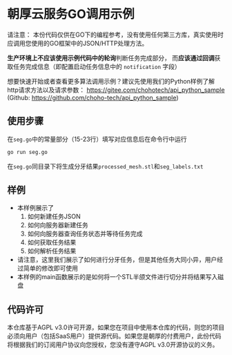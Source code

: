 # 朝厚云服务GO调用示例

请注意： 本份代码仅供在GO下的编程参考，没有使用任何第三方库，真实使用时应调用您使用的GO框架中的JSON/HTTP处理方法。

**生产环境上不应该使用示例代码中的轮询**判断任务完成部分，
而**应该通过回调**获取任务完成信息（即配置启动任务信息中的 `notification` 字段）

想要快速开始或者查看更多算法调用示例？建议先使用我们的Python样例了解http请求方法以及请求参数： https://gitee.com/chohotech/api_python_sample (Github: https://github.com/choho-tech/api_python_sample)


## 使用步骤

在`seg.go`中的常量部分（15-23行）填写对应信息后在命令行中运行

```bash
go run seg.go
```

在`seg.go`同目录下将生成分牙结果`processed_mesh.stl`和`seg_labels.txt`

## 样例

- 本样例展示了
  1. 如何新建任务JSON
  2. 如何向服务器新建任务
  3. 如何向服务器查询任务状态并等待任务完成
  4. 如何获取任务结果
  5. 如何解析任务结果
- 请注意，这里我们展示了如何进行分牙任务，但是其他任务大同小异，用户经过简单的修改即可使用
- 本样例的main函数展示的是如何将一个STL半颌文件进行切分并将结果写入磁盘

## 代码许可

本仓库基于AGPL v3.0许可开源，如果您在项目中使用本仓库的代码，则您的项目必须向用户（包括SaaS用户）提供源代码。如果您是朝厚的付费用户，此份代码将根据我们的订阅用户协议向您授权，您没有遵守AGPL v3.0开源协议的义务。